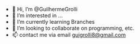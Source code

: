 - 👋 Hi, I’m @GuilhermeGrolli
- 👀 I’m interested in ...
- 🌱 I’m currently learning Branches
- 💞️ I’m looking to collaborate on programming, etc.
- 📫 contact me via email guigrolli8@gmail.com

<!---
GuilhermeGrolli/GuilhermeGrolli is a ✨ special ✨ repository because its `README.md` (this file) appears on your GitHub profile.
You can click the Preview link to take a look at your changes.
--->
